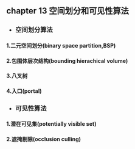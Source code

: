 ##    chapter 13 空间划分和可见性算法
* ### 空间划分算法
#### 1.二元空间划分(binary space partition,BSP)
#### 2.包围体层次结构(bounding hierachical volume)
#### 3.八叉树
#### 4.入口(portal)


* ### 可见性算法
#### 1.潜在可见集(potentially visible set)
#### 2.遮掩剔除(occlusion culling)

